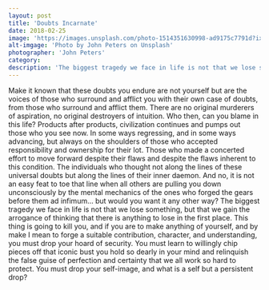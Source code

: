 ```yaml
---
layout: post
title: 'Doubts Incarnate'
date: 2018-02-25
image: 'https://images.unsplash.com/photo-1514351630998-ad9175c7791d?ixlib=rb-0.3.5&ixid=eyJhcHBfaWQiOjEyMDd9&s=23fa2a329c90ca07666307e6033f8076&auto=format&fit=crop&w=2767&q=80'
alt-imgage: 'Photo by John Peters on Unsplash'
photographer: 'John Peters'
category:
description: 'The biggest tragedy we face in life is not that we lose something, but that we gain the arrogance of thinking that there is anything to lose in the first place.'
---
```


Make it known that these doubts you endure are not yourself but are the voices of those who surround and afflict you with their own case of doubts, from those who surround and afflict them. There are no original murderers of aspiration, no original destroyers of intuition. Who then, can you blame in this life? Products after products, civilization continues and pumps out those who you see now. In some ways regressing, and in some ways advancing, but always on the shoulders of those who accepted responsibility and ownership for their lot. Those who made a concerted effort to move forward despite their flaws and despite the flaws inherent to this condition. The individuals who thought not along the lines of these universal doubts but along the lines of their inner daemon. And no, it is not an easy feat to toe that line when all others are pulling you down unconsciously by the mental mechanics of the ones who forged the gears before them ad infimum… but would you want it any other way? The biggest tragedy we face in life is not that we lose something, but that we gain the arrogance of thinking that there is anything to lose in the first place. This thing is going to kill you, and if you are to make anything of yourself, and by make I mean to forge a suitable contribution, character, and understanding, you must drop your hoard of security. You must learn to willingly chip pieces off that iconic bust you hold so dearly in your mind and relinquish the false guise of perfection and certainty that we all work so hard to protect. You must drop your self-image, and what is a self but a persistent drop?